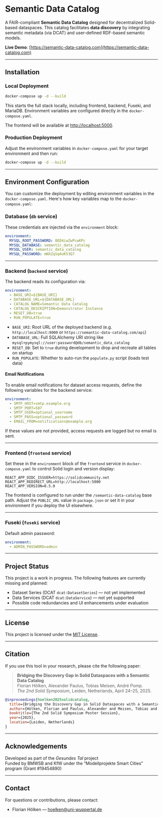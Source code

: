 # Semantic Data Catalog

A FAIR-compliant **Semantic Data Catalog** designed for decentralized Solid-based dataspaces. This catalog facilitates **data discovery** by integrating semantic metadata (via DCAT) and user-defined RDF-based semantic models.

**Live Demo**: [https://semantic-data-catalog.com](https://semantic-data-catalog.com)

---

## Installation

### Local Deployment

```bash
docker-compose up -d --build
```

This starts the full stack locally, including frontend, backend, Fuseki, and MariaDB. Environment variables are configured directly in the `docker-compose.yaml`.

The frontend will be available at [http://localhost:5000](http://localhost:5000).

### Production Deployment
Adjust the environment variables in `docker-compose.yaml` for your target environment and then run:

```bash
docker-compose up -d --build
```

---

## Environment Configuration
You can customize the deployment by editing environment variables in the `docker-compose.yaml`. Here's how key variables map to the `docker-compose.yaml`:

### Database (`db` service)

These credentials are injected via the `environment` block:

```yaml
environment:
  MYSQL_ROOT_PASSWORD: 8ED4iwZwPcwKPc
  MYSQL_DATABASE: semantic_data_catalog
  MYSQL_USER: semantic_data_catalog
  MYSQL_PASSWORD: mNXZqSq4oK53Q7
```

---

### Backend (`backend` service)

The backend reads its configuration via:

```yaml
environment:
  - BASE_URI=${BASE_URI}
  - DATABASE_URL=${DATABASE_URL}
  - CATALOG_NAME=Semantic Data Catalog
  - CATALOG_DESCRIPTION=Demonstrator Instance
  - RESET_DB=true
  - RUN_POPULATE=true
```

- `BASE_URI`: Root URL of the deployed backend (e.g. `http://localhost:8000` or `https://semantic-data-catalog.com/api`)
- `DATABASE_URL`: Full SQLAlchemy URI string like `mysql+pymysql://user:password@db/semantic_data_catalog`
- `RESET_DB`: Set to `true` during development to drop and recreate all tables on startup
- `RUN_POPULATE`: Whether to auto-run the `populate.py` script (loads test data)

#### Email Notifications

To enable email notifications for dataset access requests, define the following variables for the backend service:

```yaml
environment:
  - SMTP_HOST=smtp.example.org
  - SMTP_PORT=587
  - SMTP_USER=optional_username
  - SMTP_PASS=optional_password
  - EMAIL_FROM=notifications@example.org
```

If these values are not provided, access requests are logged but no email is sent.

---

### Frontend (`frontend` service)

Set these in the `environment` block of the `frontend` service in `docker-compose.yaml` to control Solid login and version display:

```env
REACT_APP_OIDC_ISSUER=https://solidcommunity.net
REACT_APP_REDIRECT_URL=http://localhost:5000
REACT_APP_VERSION=0.5.0
```

The frontend is configured to run under the `/semantic-data-catalog` base path. Adjust the `PUBLIC_URL` value in `package.json` or set it in your environment if you deploy the UI elsewhere.

---

### Fuseki (`fuseki` service)

Default admin password:

```yaml
environment:
  - ADMIN_PASSWORD=admin
```

---

## Project Status

This project is a work in progress. The following features are currently missing and planned:

- Dataset Series (DCAT `dcat:DatasetSeries`) — not yet implemented  
- Data Services (DCAT `dcat:DataService`) — not yet supported  
- Possible code redundancies and UI enhancements under evaluation  

---

## License

This project is licensed under the [MIT License](LICENSE).

---

## Citation

If you use this tool in your research, please cite the following paper:

> **Bridging the Discovery Gap in Solid Dataspaces with a Semantic Data Catalog**  
> Florian Hölken, Alexander Paulus, Tobias Meisen, André Pomp.  
> *The 2nd Solid Symposium*, Leiden, Netherlands, April 24–25, 2025.  

```bibtex
@inproceedings{hoelken2025solidcatalog,
  title={Bridging the Discovery Gap in Solid Dataspaces with a Semantic Data Catalog},
  author={Hölken, Florian and Paulus, Alexander and Meisen, Tobias and Pomp, André},
  booktitle={The 2nd Solid Symposium Poster Session},
  year={2025},
  location={Leiden, Netherlands}
}
```

---

## Acknowledgements

Developed as part of the *Gesundes Tal* project  
Funded by BMWSB and KfW under the “Modellprojekte Smart Cities” program (Grant #19454890)

---

## Contact

For questions or contributions, please contact:

- Florian Hölken — [hoelken@uni-wuppertal.de](mailto:hoelken@uni-wuppertal.de)  